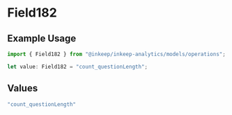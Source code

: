 # Field182

## Example Usage

```typescript
import { Field182 } from "@inkeep/inkeep-analytics/models/operations";

let value: Field182 = "count_questionLength";
```

## Values

```typescript
"count_questionLength"
```